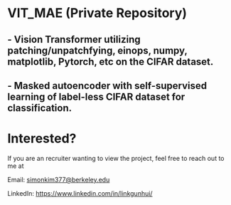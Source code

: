 # VIT_MAE (Private Repository)

## - Vision Transformer utilizing patching/unpatchfying, einops, numpy, matplotlib, Pytorch, etc on the CIFAR dataset.

## - Masked autoencoder with self-supervised learning of label-less CIFAR dataset for classification. 



# Interested?

If you are an recruiter wanting to view the project, feel free to reach out to me at 

Email: simonkim377@berkeley.edu 

LinkedIn: https://www.linkedin.com/in/linkgunhui/


